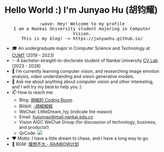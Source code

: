 # Hello World :) I'm Junyao Hu (胡钧耀)

<p align="center">
  <samp>
    :wave: Hey! Welcome to my profile
    <br>I am a Nankai University student majoring in Computer Vision.
    <br>This is my blog! -> https://junyaohu.github.io/
  </samp>
<br>
</p>

- 🎓 An undergraduate major in Computer Science and Technology at <a href="https://www.cumt.edu.cn/">CUMT</a> (2019 - 2023)
- ✨ A bachelor-straight-to-doctorate student of Nankai University <a href="https://cv.nankai.edu.cn/">CV Lab</a> (2023 - 2028)
- 🌱 I’m currently learning computer vision, and researching image emotion analysis, video understanding and vision generative models.
- 💬 Ask me about anything about computer vision and other interesting, and I will try my best to help you :)
- 📫 How to reach me: 
  - Blog: <a href="https://junyaohu.github.io/">胡椒的 Coding Room</a>
  - Bilibili: <a href="https://space.bilibili.com/2042113">-胡椒椒椒</a>
  - WeChat: LittleDream_hjy (indicate the reason)
  - Email: hujunyao@mail.nankai.edu.cn
  - Vision AIGC WeChat Group (for discussion of technology, business, and products!) 
  - QrCode: <a href="https://smms.app/image/vnD9k2BuX1HWFhm" target="_blank"><img src="https://s2.loli.net/2024/02/15/vnD9k2BuX1HWFhm.jpg" ></a>
- ❤️ Motto: I have a little dream to chase, and I have a long way to go.
- 🎵 BGM: <a href="https://music.163.com/#/song?id=465921645">理想不大 - RAiNBOW计划</a> 

